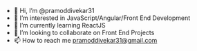 - 👋 Hi, I’m @pramoddivekar31
- 👀 I’m interested in JavaScript/Angular/Front End Development
- 🌱 I’m currently learning ReactJS
- 💞️ I’m looking to collaborate on Front End Projects
- 📫 How to reach me pramoddivekar31@gmail.com

<!---
pramoddivekar31/pramoddivekar31 is a ✨ special ✨ repository because its `README.md` (this file) appears on your GitHub profile.
You can click the Preview link to take a look at your changes.
--->
